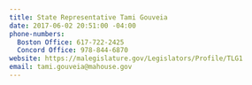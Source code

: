 ```yaml
---
title: State Representative Tami Gouveia
date: 2017-06-02 20:51:00 -04:00
phone-numbers:
  Boston Office: 617-722-2425
  Concord Office: 978-844-6870
website: https://malegislature.gov/Legislators/Profile/TLG1
email: tami.gouveia@mahouse.gov
---
```


